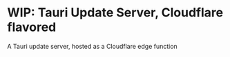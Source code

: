 # WIP: Tauri Update Server, Cloudflare flavored
A Tauri update server, hosted as a Cloudflare edge function 
